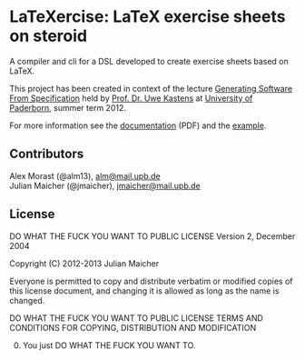 LaTeXercise: LaTeX exercise sheets on steroid
===============================================

A compiler and cli for a DSL developed to create exercise sheets based on LaTeX.

This project has been created in context of the lecture [Generating Software From Specification](http://ag-kastens.upb.de/lehre/material/gss/) held by [Prof. Dr. Uwe Kastens](http://www.cs.uni-paderborn.de/index.php?id=2941&L=2) at [University of Paderborn](http://upb.de), summer term 2012.

For more information see the [documentation](https://github.com/jmaicher/LaTeXercise/raw/master/compiler/doc/GSS_doc_Maicher_Morast.pdf) (PDF) and the [example](https://github.com/jmaicher/LaTeXercise/tree/master/compiler/example).


Contributors
------------

Alex Morast (@alm13), alm@mail.upb.de  
Julian Maicher (@jmaicher), jmaicher@mail.upb.de  

License
-------

DO WHAT THE FUCK YOU WANT TO PUBLIC LICENSE
Version 2, December 2004

Copyright (C) 2012-2013 Julian Maicher

Everyone is permitted to copy and distribute verbatim or modified
copies of this license document, and changing it is allowed as long
as the name is changed.

DO WHAT THE FUCK YOU WANT TO PUBLIC LICENSE
TERMS AND CONDITIONS FOR COPYING, DISTRIBUTION AND MODIFICATION

0. You just DO WHAT THE FUCK YOU WANT TO.
